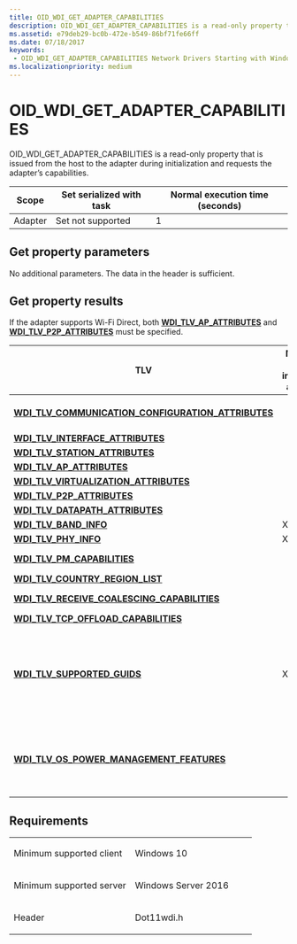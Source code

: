 ```yaml
---
title: OID_WDI_GET_ADAPTER_CAPABILITIES
description: OID_WDI_GET_ADAPTER_CAPABILITIES is a read-only property that is issued from the host to the adapter during initialization and requests the adapter’s capabilities.
ms.assetid: e79deb29-bc0b-472e-b549-86bf71fe66ff
ms.date: 07/18/2017
keywords:
 - OID_WDI_GET_ADAPTER_CAPABILITIES Network Drivers Starting with Windows Vista
ms.localizationpriority: medium
---
```


# OID\_WDI\_GET\_ADAPTER\_CAPABILITIES


OID\_WDI\_GET\_ADAPTER\_CAPABILITIES is a read-only property that is issued from the host to the adapter during initialization and requests the adapter’s capabilities.

| Scope   | Set serialized with task | Normal execution time (seconds) |
|---------|--------------------------|---------------------------------|
| Adapter | Set not supported        | 1                               |

 

## Get property parameters


No additional parameters. The data in the header is sufficient.
## Get property results


If the adapter supports Wi-Fi Direct, both [**WDI\_TLV\_AP\_ATTRIBUTES**](./wdi-tlv-ap-attributes.md) and [**WDI\_TLV\_P2P\_ATTRIBUTES**](./wdi-tlv-p2p-attributes.md) must be specified.

<table>
<colgroup>
<col width="25%" />
<col width="25%" />
<col width="25%" />
<col width="25%" />
</colgroup>
<thead>
<tr class="header">
<th>TLV</th>
<th>Multiple TLV instances allowed</th>
<th>Optional</th>
<th>Description</th>
</tr>
</thead>
<tbody>
<tr class="odd">
<td><a href="https://docs.microsoft.com/windows-hardware/drivers/network/wdi-tlv-communication-configuration-attributes" data-raw-source="[&lt;strong&gt;WDI_TLV_COMMUNICATION_CONFIGURATION_ATTRIBUTES&lt;/strong&gt;](./wdi-tlv-communication-configuration-attributes.md)"><strong>WDI_TLV_COMMUNICATION_CONFIGURATION_ATTRIBUTES</strong></a></td>
<td></td>
<td>X</td>
<td>Host-adapter communication protocol configuration attributes.</td>
</tr>
<tr class="even">
<td><a href="https://docs.microsoft.com/windows-hardware/drivers/network/wdi-tlv-interface-attributes" data-raw-source="[&lt;strong&gt;WDI_TLV_INTERFACE_ATTRIBUTES&lt;/strong&gt;](./wdi-tlv-interface-attributes.md)"><strong>WDI_TLV_INTERFACE_ATTRIBUTES</strong></a></td>
<td></td>
<td></td>
<td>Interface attributes.</td>
</tr>
<tr class="odd">
<td><a href="https://docs.microsoft.com/windows-hardware/drivers/network/wdi-tlv-station-attributes" data-raw-source="[&lt;strong&gt;WDI_TLV_STATION_ATTRIBUTES&lt;/strong&gt;](./wdi-tlv-station-attributes.md)"><strong>WDI_TLV_STATION_ATTRIBUTES</strong></a></td>
<td></td>
<td></td>
<td>Station attributes.</td>
</tr>
<tr class="even">
<td><a href="https://docs.microsoft.com/windows-hardware/drivers/network/wdi-tlv-ap-attributes" data-raw-source="[&lt;strong&gt;WDI_TLV_AP_ATTRIBUTES&lt;/strong&gt;](./wdi-tlv-ap-attributes.md)"><strong>WDI_TLV_AP_ATTRIBUTES</strong></a></td>
<td></td>
<td>X</td>
<td>Access point attributes.</td>
</tr>
<tr class="odd">
<td><a href="https://docs.microsoft.com/windows-hardware/drivers/network/wdi-tlv-virtualization-attributes" data-raw-source="[&lt;strong&gt;WDI_TLV_VIRTUALIZATION_ATTRIBUTES&lt;/strong&gt;](./wdi-tlv-virtualization-attributes.md)"><strong>WDI_TLV_VIRTUALIZATION_ATTRIBUTES</strong></a></td>
<td></td>
<td>X</td>
<td>Virtualization attributes.</td>
</tr>
<tr class="even">
<td><a href="https://docs.microsoft.com/windows-hardware/drivers/network/wdi-tlv-p2p-attributes" data-raw-source="[&lt;strong&gt;WDI_TLV_P2P_ATTRIBUTES&lt;/strong&gt;](./wdi-tlv-p2p-attributes.md)"><strong>WDI_TLV_P2P_ATTRIBUTES</strong></a></td>
<td></td>
<td>X</td>
<td>The Wi-Fi Direct attributes.</td>
</tr>
<tr class="odd">
<td><a href="https://docs.microsoft.com/windows-hardware/drivers/network/wdi-tlv-datapath-attributes" data-raw-source="[&lt;strong&gt;WDI_TLV_DATAPATH_ATTRIBUTES&lt;/strong&gt;](./wdi-tlv-datapath-attributes.md)"><strong>WDI_TLV_DATAPATH_ATTRIBUTES</strong></a></td>
<td></td>
<td>X</td>
<td>Datapath attributes.</td>
</tr>
<tr class="even">
<td><a href="https://docs.microsoft.com/windows-hardware/drivers/network/wdi-tlv-band-info" data-raw-source="[&lt;strong&gt;WDI_TLV_BAND_INFO&lt;/strong&gt;](./wdi-tlv-band-info.md)"><strong>WDI_TLV_BAND_INFO</strong></a></td>
<td>X</td>
<td>X</td>
<td>Band information.</td>
</tr>
<tr class="odd">
<td><a href="https://docs.microsoft.com/windows-hardware/drivers/network/wdi-tlv-phy-info" data-raw-source="[&lt;strong&gt;WDI_TLV_PHY_INFO&lt;/strong&gt;](./wdi-tlv-phy-info.md)"><strong>WDI_TLV_PHY_INFO</strong></a></td>
<td>X</td>
<td>X</td>
<td>PHY information.</td>
</tr>
<tr class="even">
<td><a href="https://docs.microsoft.com/windows-hardware/drivers/network/wdi-tlv-pm-capabilities" data-raw-source="[&lt;strong&gt;WDI_TLV_PM_CAPABILITIES&lt;/strong&gt;](./wdi-tlv-pm-capabilities.md)"><strong>WDI_TLV_PM_CAPABILITIES</strong></a></td>
<td></td>
<td>X</td>
<td>Power management capabilities.</td>
</tr>
<tr class="odd">
<td><a href="https://docs.microsoft.com/windows-hardware/drivers/network/wdi-tlv-country-region-list" data-raw-source="[&lt;strong&gt;WDI_TLV_COUNTRY_REGION_LIST&lt;/strong&gt;](./wdi-tlv-country-region-list.md)"><strong>WDI_TLV_COUNTRY_REGION_LIST</strong></a></td>
<td></td>
<td>X</td>
<td>Country or region codes.</td>
</tr>
<tr class="even">
<td><a href="https://docs.microsoft.com/windows-hardware/drivers/network/wdi-tlv-receive-coalescing-capabilities" data-raw-source="[&lt;strong&gt;WDI_TLV_RECEIVE_COALESCING_CAPABILITIES&lt;/strong&gt;](./wdi-tlv-receive-coalescing-capabilities.md)"><strong>WDI_TLV_RECEIVE_COALESCING_CAPABILITIES</strong></a></td>
<td></td>
<td>X</td>
<td>Hardware assisted receive filter capabilities.</td>
</tr>
<tr class="odd">
<td><a href="https://docs.microsoft.com/windows-hardware/drivers/network/wdi-tlv-tcp-offload-capabilities" data-raw-source="[&lt;strong&gt;WDI_TLV_TCP_OFFLOAD_CAPABILITIES&lt;/strong&gt;](./wdi-tlv-tcp-offload-capabilities.md)"><strong>WDI_TLV_TCP_OFFLOAD_CAPABILITIES</strong></a></td>
<td></td>
<td>X</td>
<td>TCP/IP offload capabilities.</td>
</tr>
<tr class="even">
<td><p><a href="https://docs.microsoft.com/windows-hardware/drivers/network/wdi-tlv-supported-guids" data-raw-source="[&lt;strong&gt;WDI_TLV_SUPPORTED_GUIDS&lt;/strong&gt;](./wdi-tlv-supported-guids.md)"><strong>WDI_TLV_SUPPORTED_GUIDS</strong></a></p></td>
<td><p>X</p></td>
<td><p>X</p></td>
<td><p>Added in Windows 10, version 1607, WDI version 1.0.21.</p>
<p>A list of GUIDs that are passed on to NDIS when WDI is queried for <a href="https://docs.microsoft.com/windows-hardware/drivers/network/oid-gen-supported-guids" data-raw-source="[OID_GEN_SUPPORTED_GUIDS](./oid-gen-supported-guids.md)">OID_GEN_SUPPORTED_GUIDS</a>.</p></td>
</tr>
<tr class="odd">
<td><p><a href="wdi-tlv-os-power-management-features.md" data-raw-source="[&lt;strong&gt;WDI_TLV_OS_POWER_MANAGEMENT_FEATURES&lt;/strong&gt;](wdi-tlv-os-power-management-features.md)"><strong>WDI_TLV_OS_POWER_MANAGEMENT_FEATURES</strong></a></p></td>
<td></td>
<td></td>
<td><p>Added in Windows 10, version 1803, WDI version 1.1.6.</p>
<p>Used to enable advanced OS power management features.</p>
</td>
</tr>
</tbody>
</table>

 

Requirements
------------

<table>
<colgroup>
<col width="50%" />
<col width="50%" />
</colgroup>
<tbody>
<tr class="odd">
<td><p>Minimum supported client</p></td>
<td><p>Windows 10</p></td>
</tr>
<tr class="even">
<td><p>Minimum supported server</p></td>
<td><p>Windows Server 2016</p></td>
</tr>
<tr class="odd">
<td><p>Header</p></td>
<td>Dot11wdi.h</td>
</tr>
</tbody>
</table>

 

